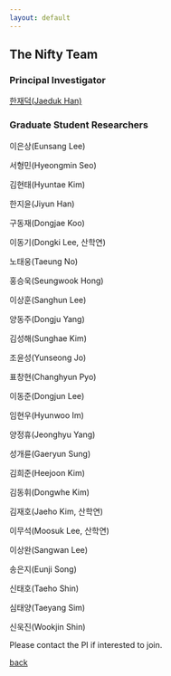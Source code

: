 ```yaml
---
layout: default
---
```


## The Nifty Team

### Principal Investigator
[한재덕(Jaeduk Han)](./people/1_jaedukhan.html)


### Graduate Student Researchers
이은상(Eunsang Lee)

서형민(Hyeongmin Seo)

김현태(Hyuntae Kim)

한지윤(Jiyun Han)

구동재(Dongjae Koo)

이동기(Dongki Lee, 산학연)

노태웅(Taeung No)

홍승욱(Seungwook Hong)

이상훈(Sanghun Lee)

양동주(Dongju Yang)

김성해(Sunghae Kim)

조윤성(Yunseong Jo)

표창현(Changhyun Pyo)

이동준(Dongjun Lee)

임현우(Hyunwoo Im)

양정휴(Jeonghyu Yang)

성개륜(Gaeryun Sung)

김희준(Heejoon Kim)

김동휘(Dongwhe Kim)

김재호(Jaeho Kim, 산학연)

이무석(Moosuk Lee, 산학연)

이상완(Sangwan Lee)

송은지(Eunji Song)

신태호(Taeho Shin)

심태양(Taeyang Sim)

신욱진(Wookjin Shin)

Please contact the PI if interested to join.

[back](./)
